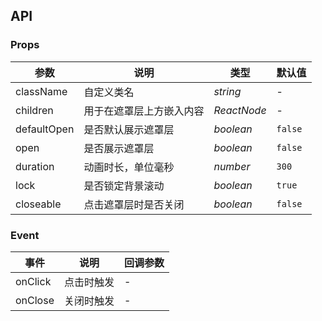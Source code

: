 ## API

### Props

| 参数        | 说明                     | 类型        | 默认值  |
| ----------- | ------------------------ | ----------- | ------- |
| className   | 自定义类名               | _string_    | -       |
| children    | 用于在遮罩层上方嵌入内容 | _ReactNode_ | -       |
| defaultOpen | 是否默认展示遮罩层       | _boolean_   | `false` |
| open        | 是否展示遮罩层           | _boolean_   | `false` |
| duration    | 动画时长，单位毫秒       | _number_    | `300`   |
| lock        | 是否锁定背景滚动         | _boolean_   | `true`  |
| closeable   | 点击遮罩层时是否关闭     | _boolean_   | `false` |

### Event

| 事件    | 说明       | 回调参数 |
| ------- | ---------- | -------  |
| onClick | 点击时触发 | -        |
| onClose | 关闭时触发 | -        |